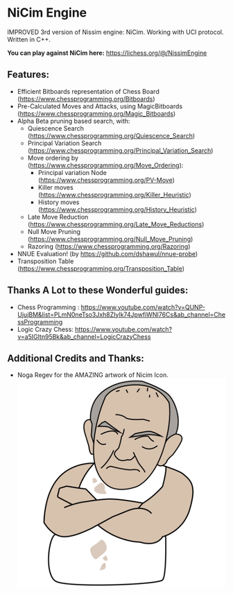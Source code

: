 # NiCim Engine

IMPROVED 3rd version of Nissim engine: NiCim. Working with UCI protocol. Written in C++.

**You can play against NiCim here:** https://lichess.org/@/NissimEngine

## Features:
 * Efficient Bitboards representation of Chess Board (https://www.chessprogramming.org/Bitboards)
 * Pre-Calculated Moves and Attacks, using MagicBitboards (https://www.chessprogramming.org/Magic_Bitboards)
 * Alpha Beta pruning based search, with:
    - Quiescence Search (https://www.chessprogramming.org/Quiescence_Search)
    - Principal Variation Search (https://www.chessprogramming.org/Principal_Variation_Search)
    - Move ordering by  (https://www.chessprogramming.org/Move_Ordering):
        - Principal variation Node (https://www.chessprogramming.org/PV-Move)
        - Killer moves (https://www.chessprogramming.org/Killer_Heuristic)
        - History moves (https://www.chessprogramming.org/History_Heuristic)
    - Late Move Reduction (https://www.chessprogramming.org/Late_Move_Reductions)
    - Null Move Pruning (https://www.chessprogramming.org/Null_Move_Pruning)
    - Razoring (https://www.chessprogramming.org/Razoring)
 * NNUE Evaluation! (by https://github.com/dshawul/nnue-probe)
 * Transposition Table (https://www.chessprogramming.org/Transposition_Table)


## Thanks A Lot to these Wonderful guides: 
- Chess Programming : https://www.youtube.com/watch?v=QUNP-UjujBM&list=PLmN0neTso3Jxh8ZIylk74JpwfiWNI76Cs&ab_channel=ChessProgramming
- Logic Crazy Chess: https://www.youtube.com/watch?v=a5IGltn95Bk&ab_channel=LogicCrazyChess

## Additional Credits and Thanks:
- Noga Regev for the AMAZING artwork of Nicim Icon. 
![alt text](https://github.com/yodatk/NiCimEngine/blob/master/resources/NiCim_Logo.png?raw=true)
